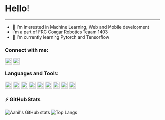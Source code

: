 # Hello!
---
- 👀 I’m interested in Machine Learning, Web and Mobile development
- I'm a part of FRC Cougar Robotics Teaam 1403
- 🌱 I’m currently learning Pytorch and Tensorflow

### Connect with me:

[<img align="left" alt="Aahil Shaikh | LinkedIn" width="22px" src="https://cdn.jsdelivr.net/npm/simple-icons@v3/icons/linkedin.svg" />][linkedin]
[<img align="left" alt="Aahil Shaikh | Google Developer Profile" width="22px" src="https://toppng.com/uploads/preview/oogle-chrome-developer-tools-google-developers-icon-11563029118otjotftm9o.png" />][Google Developer Profile]
<br />

### Languages and Tools:

<p align="left">
    <img src="https://cdn.jsdelivr.net/gh/devicons/devicon/icons/dart/dart-original.svg" width="22" height="22"/>
    <img src="https://cdn.jsdelivr.net/gh/devicons/devicon/icons/django/django-original.svg" width="22" height="22"/>
    <img src="https://cdn.jsdelivr.net/gh/devicons/devicon/icons/firebase/firebase-plain.svg" width="22" height="22"/>
    <img src="https://cdn.jsdelivr.net/gh/devicons/devicon/icons/flutter/flutter-original.svg" width="22" height="22"/>
    <img src="https://cdn.jsdelivr.net/gh/devicons/devicon/icons/git/git-original.svg" width="22" height="22"/>
    <img src="https://cdn.jsdelivr.net/gh/devicons/devicon/icons/python/python-original.svg" width="22" height="22"/>
    <img src="https://cdn.iconscout.com/icon/free/png-256/java-60-1174953.png" width="22" height="22"/>
    <img src="https://gradle.org/images/gradle-knowledge-graph-logo.png?20170228" width="22" height="22"/>
    <img src="https://dka575ofm4ao0.cloudfront.net/pages-transactional_logos/retina/8825/syPOR0YTxuwPEUrfe4NX" width="22" height="22"/>
</p>

### :zap: GitHub Stats

![Aahil's GitHub stats](https://github-readme-stats.vercel.app/api?username=AahilShaikh&count_private=true&show_icons=true&theme=gotham)
![Top Langs](https://github-readme-stats.vercel.app/api/top-langs/?username=AahilShaikh&layout=compact&count_private=true&show_icons=true&theme=gotham)




[linkedin]: https://linkedin.com/in/aahil-shaikh
[Google Developer Profile]: https://developers.google.com/profile/u/aahil
[jsplaylist]: https://www.youtube.com/playlist?list=PLkwxH9e_vrALRJKu7wfXby3MKeflhTu6B
[cssplaylist]: https://www.youtube.com/playlist?list=PLkwxH9e_vrALSdvZuEh6gqQdmDoDIoqz4
[reactplaylist]: https://www.youtube.com/playlist?list=PLkwxH9e_vrAK4TdffpxKY3QGyHCpxFcQ0
